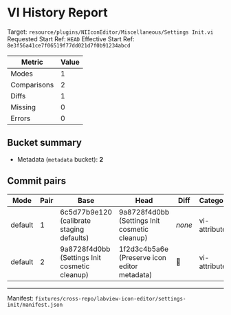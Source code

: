 # VI History Report

Target: `resource/plugins/NIIconEditor/Miscellaneous/Settings Init.vi`
Requested Start Ref: `HEAD`
Effective Start Ref: `8e3f56a41ce7f06519f77dd021d7f0b91234abcd`

| Metric   | Value |
| ---      | ---   |
| Modes    | 1     |
| Comparisons | 2 |
| Diffs    | 1     |
| Missing  | 0     |
| Errors   | 0     |

## Bucket summary

- Metadata (`metadata` bucket): **2**

## Commit pairs

| Mode    | Pair | Base | Head | Diff | Categories | Buckets |
| ---     | ---  | ---  | ---  | ---  | ---        | ---     |
| default | 1 | 6c5d77b9e120 (calibrate staging defaults) | 9a8728f4d0bb (Settings Init cosmetic cleanup) | _none_ | vi-attribute | metadata |
| default | 2 | 9a8728f4d0bb (Settings Init cosmetic cleanup) | 1f2d3c4b5a6e (Preserve icon editor metadata) | 🔄 | vi-attribute | metadata |

---  
Manifest: `fixtures/cross-repo/labview-icon-editor/settings-init/manifest.json`
